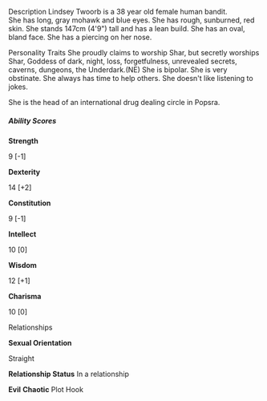 Description
Lindsey Twoorb is a 38 year old female human bandit.
She has long, gray mohawk and blue eyes.
She has rough, sunburned, red skin.
She stands 147cm (4'9") tall and has a lean build.
She has an oval, bland face.
She has a piercing on her nose.

Personality Traits
She proudly claims to worship Shar, but secretly worships Shar, Goddess of dark, night, loss, forgetfulness, unrevealed secrets, caverns, dungeons, the Underdark.(NE)
She is bipolar.
She is very obstinate.
She always has time to help others.
She doesn't like listening to jokes.

She is the head of an international drug dealing circle in Popsra.
##### Ability Scores

**Strength**

9 [-1]

**Dexterity**

14 [+2]

**Constitution**

9 [-1]

**Intellect**

10 [0]

**Wisdom**

12 [+1]

**Charisma**

10 [0]

Relationships

**Sexual Orientation**

Straight

**Relationship Status**
In a relationship

**Evil** **Chaotic**
Plot Hook


